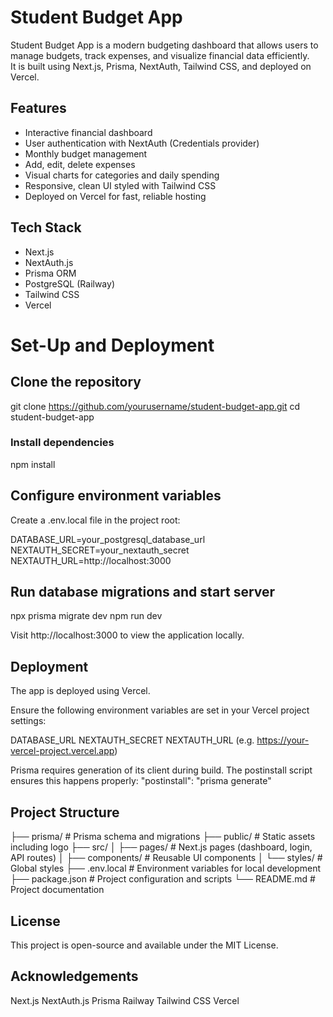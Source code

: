 # Student Budget App

Student Budget App is a modern budgeting dashboard that allows users to manage budgets, track expenses, and visualize financial data efficiently.  
It is built using Next.js, Prisma, NextAuth, Tailwind CSS, and deployed on Vercel.

## Features

- Interactive financial dashboard
- User authentication with NextAuth (Credentials provider)
- Monthly budget management
- Add, edit, delete expenses
- Visual charts for categories and daily spending
- Responsive, clean UI styled with Tailwind CSS
- Deployed on Vercel for fast, reliable hosting

## Tech Stack

- Next.js
- NextAuth.js
- Prisma ORM
- PostgreSQL (Railway)
- Tailwind CSS
- Vercel

# Set-Up and Deployment

## Clone the repository

git clone https://github.com/yourusername/student-budget-app.git
cd student-budget-app

### Install dependencies

npm install

## Configure environment variables

Create a .env.local file in the project root:

DATABASE_URL=your_postgresql_database_url
NEXTAUTH_SECRET=your_nextauth_secret
NEXTAUTH_URL=http://localhost:3000

## Run database migrations and start server

npx prisma migrate dev
npm run dev

Visit http://localhost:3000 to view the application locally.

## Deployment

The app is deployed using Vercel.

Ensure the following environment variables are set in your Vercel project settings:

DATABASE_URL
NEXTAUTH_SECRET
NEXTAUTH_URL (e.g. https://your-vercel-project.vercel.app)

Prisma requires generation of its client during build. The postinstall script ensures this happens properly:
"postinstall": "prisma generate"

## Project Structure

├── prisma/             # Prisma schema and migrations
├── public/             # Static assets including logo
├── src/
│   ├── pages/          # Next.js pages (dashboard, login, API routes)
│   ├── components/     # Reusable UI components
│   └── styles/         # Global styles
├── .env.local          # Environment variables for local development
├── package.json        # Project configuration and scripts
└── README.md           # Project documentation

## License

This project is open-source and available under the MIT License.

## Acknowledgements

Next.js
NextAuth.js
Prisma
Railway
Tailwind CSS
Vercel
